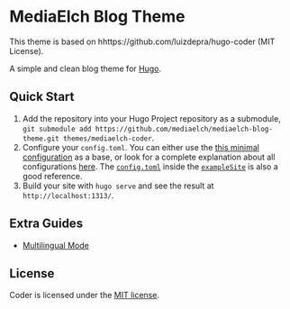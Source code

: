 # MediaElch Blog Theme

This theme is based on hhttps://github.com/luizdepra/hugo-coder (MIT License).

A simple and clean blog theme for [Hugo](https://gohugo.io/).

## Quick Start

1. Add the repository into your Hugo Project repository as a submodule, `git submodule add https://github.com/mediaelch/mediaelch-blog-theme.git themes/mediaelch-coder`.
2. Configure your `config.toml`. You can either use the [this minimal configuration](https://github.com/luizdepra/hugo-coder/wiki/Configurations#complete-example) as a base, or look for a complete explanation about all configurations [here](https://github.com/luizdepra/hugo-coder/wiki/Configurations). The [`config.toml`](https://github.com/mediaelch/mediaelch-blog-theme/blob/master/exampleSite/config.toml) inside the [`exampleSite`](https://github.com/mediaelch/mediaelch-blog-theme/tree/master/exampleSite) is also a good reference.
3. Build your site with `hugo serve` and see the result at `http://localhost:1313/`.

## Extra Guides

* [Multilingual Mode](https://github.com/mediaelch/mediaelch-blog-theme/wiki/Multilingual-Mode)

## License

Coder is licensed under the [MIT license](https://github.com/mediaelch/mediaelch-blog-theme/blob/master/LICENSE.md).
